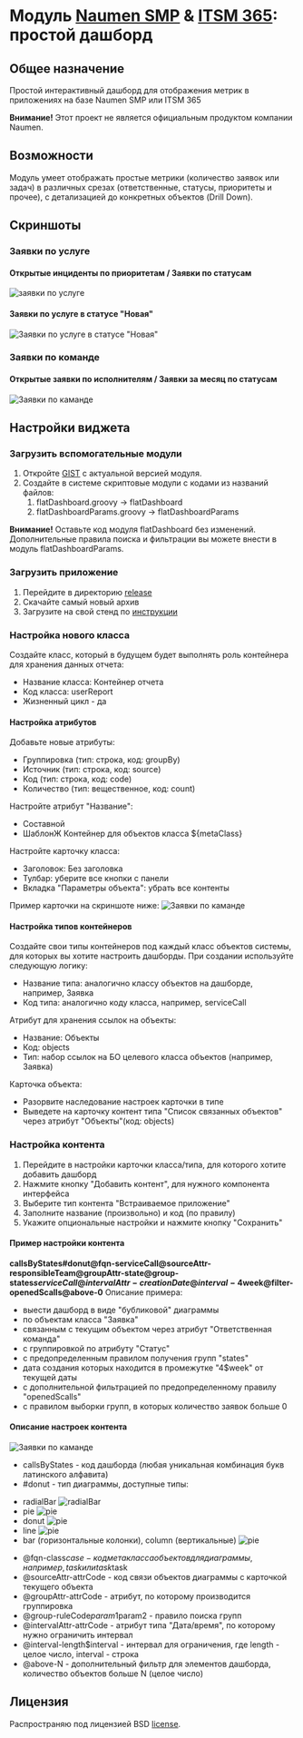 # Модуль [Naumen SMP]() & [ITSM 365](): простой дашборд
## Общее назначение

Простой интерактивный дашборд для отображения метрик в приложениях на базе Naumen SMP или ITSM 365

**Внимание!** Этот проект не является официальным продуктом компании Naumen.

## Возможности

Модуль умеет отображать простые метрики (количество заявок или задач) в различных срезах (ответственные, статусы, приоритеты и прочее), с детализацией до конкретных объектов (Drill Down).

## Скриншоты

### Заявки по услуге

#### Открытые инциденты по приоритетам / Заявки по статусам

![заявки по услуге](https://github.com/mdemyanov/nsmp_dashboards/raw/master/screenshots/dashboard_service_calls_by_slm_service.png)

#### Заявки по услуге в статусе "Новая"

![Заявки по услуге в статусе "Новая"](https://github.com/mdemyanov/nsmp_dashboards/raw/master/screenshots/dashboard_details_new_scalls_by_slm_service.png)

### Заявки по команде

#### Открытые заявки по исполнителям / Заявки за месяц по статусам

![Заявки по каманде](https://github.com/mdemyanov/nsmp_dashboards/raw/master/screenshots/dashboard_servicecalls_by_team.png)

## Настройки виджета

### Загрузить вспомогательные модули

1. Откройте [GIST](https://gist.github.com/mdemyanov/cc9af0741303846e6231c46f38e504d4) с актуальной версией модуля.
2. Создайте в системе скриптовые модули с кодами из названий файлов:
    1. flatDashboard.groovy -> flatDashboard 
    2. flatDashboardParams.groovy -> flatDashboardParams 
    
**Внимание!** Оставьте код модуля flatDashboard без изменений. Дополнительные правила поиска и фильтрации вы можете 
внести в модуль flatDashboardParams.

### Загрузить приложение

1. Перейдите в директорию [release](https://github.com/mdemyanov/nsmp_dashboards/tree/master/release)
2. Скачайте самый новый архив
3. Загрузите на свой стенд по [инструкции](http://www.naumen.ru/docs/sd/NSD_manual.htm#setting_advanced/applications.htm#02)

### Настройка нового класса

Создайте класс, который в будущем будет выполнять роль контейнера для хранения данных отчета:
- Название класса: Контейнер отчета
- Код класса: userReport
- Жизненный цикл - да

#### Настройка атрибутов

Добавьте новые атрибуты:
- Группировка (тип: строка, код: groupBy)
- Источник (тип: строка, код: source)
- Код (тип: строка, код: code)
- Количество (тип: вещественное, код: count)

Настройте атрибут "Название":
- Составной
- ШаблонЖ Контейнер для объектов класса ${metaClass} 

Настройте карточку класса:
- Заголовок: Без заголовка
- Тулбар: уберите все кнопки с панели
- Вкладка "Параметры объекта": убрать все контенты

Пример карточки на скриншоте ниже:
![Заявки по каманде](https://github.com/mdemyanov/nsmp_dashboards/raw/master/screenshots/user_report_card_settings.png)

#### Настройка типов контейнеров

Создайте свои типы контейнеров под каждый класс объектов системы, для которых вы хотите настроить дашборды. При создании используйте следующую логику:
- Название типа: аналогично классу объектов на дашборде, например, Заявка
- Код типа: аналогично коду класса, например, serviceCall

Атрибут для хранения ссылок на объекты:
- Название: Объекты
- Код: objects
- Тип: набор ссылок на БО целевого класса объектов (например, Заявка)

Карточка объекта:
- Разорвите наследование настроек карточки в типе
- Выведете на карточку контент типа "Список связанных объектов" через атрибут "Объекты"(код: objects)


### Настройка контента

1. Перейдите в настройки карточки класса/типа, для которого хотите добавить дашборд
2. Нажмите кнопку "Добавить контент", для нужного компонента интерфейса
3. Выберите тип контента "Встраиваемое приложение"
4. Заполните название (произвольно) и код (по правилу)
5. Укажите опциональные настройки и нажмите кнопку "Сохранить"

#### Пример настройки контента

**callsByStates#donut@fqn-serviceCall@sourceAttr-responsibleTeam@groupAttr-state@group-states$serviceCall@intervalAttr-creationDate@interval-4$week@filter-openedScalls@above-0**
Описание примера:
- выести дашборд в виде "бубликовой" диаграммы
- по объектам  класса "Заявка"
- связанным с текущим объектом через атрибут "Ответственная команда"
- с группировкой по атрибуту "Статус"
- с предопределенным правилом получения групп "states"
- дата создания которых находится в промежутке "4$week" от текущей даты
- с дополнительной фильтрацией по предопределенному правилу "openedScalls"
- с правилом выборки групп, в которых количество заявок больше 0


#### Описание настроек контента

![Заявки по каманде](https://github.com/mdemyanov/nsmp_dashboards/raw/master/screenshots/settings.jpg?sanitize=true)

- callsByStates - код дашборда (любая уникальная комбинация букв латинского алфавита)
- \#donut - тип диаграммы, доступные типы:
 * radialBar ![radialBar](https://github.com/mdemyanov/nsmp_dashboards/raw/master/screenshots/radialBar.svg?sanitize=true)
 * pie ![pie](https://github.com/mdemyanov/nsmp_dashboards/raw/master/screenshots/simple-pie-chart.svg?sanitize=true)
 * donut ![pie](https://github.com/mdemyanov/nsmp_dashboards/raw/master/screenshots/simple-donut-chart.svg?sanitize=true)
 * line ![pie](https://github.com/mdemyanov/nsmp_dashboards/raw/master/screenshots/basic-line-chart.svg?sanitize=true)
 * bar (горизонтальные колонки), column (вертикальные) ![pie](https://github.com/mdemyanov/nsmp_dashboards/raw/master/screenshots/basic-bar-chart.svg?sanitize=true)
- @fqn-class$case - код метакласса объектов для диаграммы, например, task или task$task
- @sourceAttr-attrCode - код связи объектов диаграммы с карточкой текущего объекта
- @groupAttr-attrCode - атрибут, по которому производится группировка
- @group-ruleCode$param1$param2 - правило поиска групп
- @intervalAttr-attrCode - атрибут типа "Дата/время", по которому нужно ограничить интервал
- @interval-length$interval - интервал для ограничения, где length - целое число, interval - строка
- @above-N - дополнительный фильтр для элементов дашборда, количество объектов больше N (целое число)

## Лицензия

Распространяю под лицензией BSD
[license](https://github.com/dart-lang/stagehand/blob/master/LICENSE).
